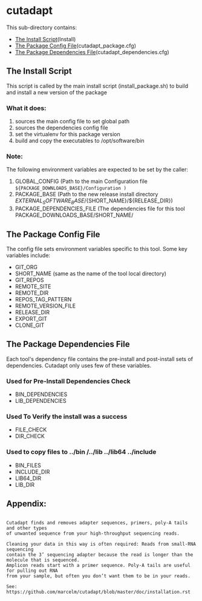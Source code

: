 # cutadapt
 
This sub-directory contains:
 - [The Install Script](#the-install-script)(Install)
 - [The Package Config File](#the-package-config-file)(cutadapt_package.cfg)
 - [The Package Dependencies File](#the-package-dependencies-file)(cutadapt_dependencies.cfg)

## The Install Script
 This script is called by the main install script 
(install_package.sh)  to build and install  a new version of the package 

### What it does:
  1) sources the main config file to set global path
  2) sources the dependencies config file
  3) set the virtualenv for this package version
  3) build and copy the executables to /opt/software/bin

### Note:
The following environment variables are expected to be set by the caller:

 1) GLOBAL_CONFIG  (Path to the main Configuration file
    ``` ${PACKAGE_DOWNLOADS_BASE}/Configuration ) ```
 2) PACKAGE_BASE   (Path to the new release install directory  ${EXTERNAL_SOFTWARE_BASE}/${SHORT_NAME}/${RELEASE_DIR})
 3) PACKAGE_DEPENDENCIES_FILE (The dependencies file for this tool  PACKAGE_DOWNLOADS_BASE/SHORT_NAME/


## The Package Config File 
The config file sets environment variables specific to this tool.
Some key variables include:

  - GIT_ORG
  - SHORT_NAME  (same as the name of the tool local directory)
  - GIT_REPOS
  - REMOTE_SITE
  - REMOTE_DIR
  - REPOS_TAG_PATTERN
  - REMOTE_VERSION_FILE
  - RELEASE_DIR
  - EXPORT_GIT
  - CLONE_GIT
  
## The Package Dependencies File
Each tool's dependency file contains the pre-install and post-install sets of dependencies.
Cutadapt only uses few of these variables.

### Used for Pre-Install Dependencies Check
  - BIN_DEPENDENCIES
  - LIB_DEPENDENCIES

### Used To Verify the install was a success
  - FILE_CHECK
  - DIR_CHECK

### Used to copy files to ../bin /../lib ../lib64 ../include 
  - BIN_FILES
  - INCLUDE_DIR
  - LIB64_DIR
  - LIB_DIR
## Appendix:
```

Cutadapt finds and removes adapter sequences, primers, poly-A tails and other types 
of unwanted sequence from your high-throughput sequencing reads.

Cleaning your data in this way is often required: Reads from small-RNA sequencing 
contain the 3’ sequencing adapter because the read is longer than the molecule that is sequenced. 
Amplicon reads start with a primer sequence. Poly-A tails are useful for pulling out RNA 
from your sample, but often you don’t want them to be in your reads.

See: https://github.com/marcelm/cutadapt/blob/master/doc/installation.rst
```
